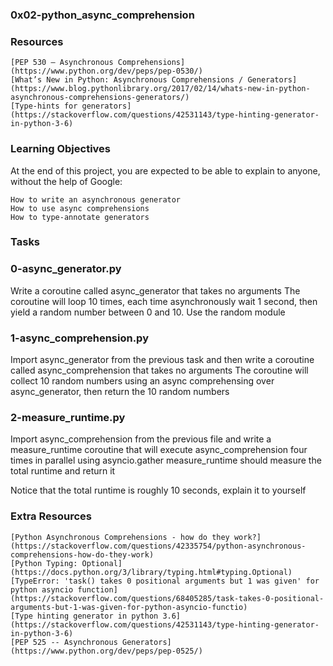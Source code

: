 ### 0x02-python_async_comprehension

### Resources
    [PEP 530 – Asynchronous Comprehensions](https://www.python.org/dev/peps/pep-0530/)
    [What’s New in Python: Asynchronous Comprehensions / Generators](https://www.blog.pythonlibrary.org/2017/02/14/whats-new-in-python-asynchronous-comprehensions-generators/)
    [Type-hints for generators](https://stackoverflow.com/questions/42531143/type-hinting-generator-in-python-3-6)

### Learning Objectives
At the end of this project, you are expected to be able to explain to anyone, without the help of Google:

    How to write an asynchronous generator
    How to use async comprehensions
    How to type-annotate generators

### Tasks
### 0-async_generator.py
Write a coroutine called async_generator that takes no arguments
The coroutine will loop 10 times, each time asynchronously wait 1 second, then yield a random number between 0 and 10. Use the random module

### 1-async_comprehension.py
Import async_generator from the previous task and then write a coroutine called async_comprehension that takes no arguments
The coroutine will collect 10 random numbers using an async comprehensing over async_generator, then return the 10 random numbers

### 2-measure_runtime.py
Import async_comprehension from the previous file and write a measure_runtime coroutine that will execute async_comprehension four times in parallel using asyncio.gather
measure_runtime should measure the total runtime and return it

Notice that the total runtime is roughly 10 seconds, explain it to yourself

### Extra Resources
    [Python Asynchronous Comprehensions - how do they work?](https://stackoverflow.com/questions/42335754/python-asynchronous-comprehensions-how-do-they-work)
    [Python Typing: Optional](https://docs.python.org/3/library/typing.html#typing.Optional)
    [TypeError: 'task() takes 0 positional arguments but 1 was given' for python asyncio function](https://stackoverflow.com/questions/68405285/task-takes-0-positional-arguments-but-1-was-given-for-python-asyncio-functio)
    [Type hinting generator in python 3.6](https://stackoverflow.com/questions/42531143/type-hinting-generator-in-python-3-6)
    [PEP 525 -- Asynchronous Generators](https://www.python.org/dev/peps/pep-0525/)
